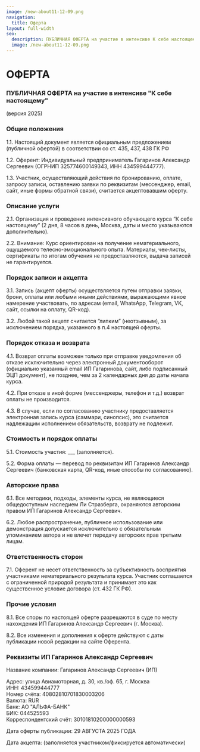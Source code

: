 ```yaml
---
image: /new-about11-12-09.png
navigation:
  title: Оферта
layout: full-width
seo:
  description: ПУБЛИЧНАЯ ОФЕРТА на участие в интенсиве К себе настоящему
  image: /new-about11-12-09.png
---
```


# ОФЕРТА

### ПУБЛИЧНАЯ ОФЕРТА на участие в интенсиве "К себе настоящему"
(версия 2025)

### Общие положения

1.1. Настоящий документ является официальным предложением (публичной офертой) в соответствии со ст. 435, 437, 438 ГК РФ

1.2. Оферент: Индивидуальный предприниматель Гагаринов Александр Сергеевич (ОГРНИП 325774600149343, ИНН 434599444777).

1.3. Участник, осуществляющий действия по бронированию, оплате, запросу записи, оставлению заявки по реквизитам (мессенджер, email, сайт, иные формы обратной связи), считается акцептовавшим оферту.

### Описание услуги

2.1. Организация и проведение интенсивного обучающего курса “К себе настоящему” (2 дня, 8 часов в день, Москва, даты и место указываются дополнительно).

2.2. Внимание: Курс ориентирован на получение нематериального, ощущаемого телесно-эмоционального опыта. Материалы, чек-листы, сертификаты по итогам обучения не предоставляются, выдача записей не гарантируется.

### Порядок записи и акцепта

3.1. Запись (акцепт оферты) осуществляется путем отправки заявки, брони, оплаты или любыми иными действиями, выражающими явное намерение участвовать, по адресам (email, WhatsApp, Telegram, VK, сайт, ссылки на оплату, QR-код).

3.2. Любой такой акцепт считается “липким” (неотзывным), за исключением порядка, указанного в п.4 настоящей оферты.

### Порядок отказа и возврата

4.1. Возврат оплаты возможен только при отправке уведомления об отказе исключительно через электронный документооборот (официально указанный email ИП Гагаринова, сайт, либо подписанный ЭЦП документ), не позднее, чем за 2 календарных дня до даты начала курса.

4.2. При отказе в иной форме (мессенджеры, телефон и т.д.) возврат оплаты не производится.

4.3. В случае, если по согласованию участнику предоставляется электронная запись курса (саммари, синопсис), это считается надлежащим исполнением обязательств, возврату не подлежит.

### Стоимость и порядок оплаты

5.1. Стоимость участия: ___ (заполняется).

5.2. Форма оплаты — перевод по реквизитам ИП Гагаринов Александр Сергеевич (банковская карта, QR-код, иные способы по согласованию).

### Авторские права

6.1. Все методики, подходы, элементы курса, не являющиеся общедоступным наследием Ли Стразберга, охраняются авторским правом ИП Гагаринов Александр Сергеевич.

6.2. Любое распространение, публичное использование или демонстрация допускается исключительно с обязательным упоминанием автора и не влечет передачу авторских прав третьим лицам.

### Ответственность сторон

7.1. Оферент не несет ответственность за субъективность восприятия участниками нематериального результата курса. Участник соглашается с ограниченной природой результата и принимает это как существенное условие договора (ст. 432 ГК РФ).

### Прочие условия

8.1. Все споры по настоящей оферте разрешаются в суде по месту нахождения ИП Гагаринов Александр Сергеевич (г. Москва).

8.2. Все изменения и дополнения к оферте действуют с даты публикации новой редакции на сайте Оферента.

### Реквизиты ИП Гагаринов Александр Сергеевич


Название компании: Гагаринов Александр Сергеевич (ИП)

Адрес: улица Авиамоторная, д. 30, кв./оф. 65, г. Москва   
ИНН: 434599444777   
Номер счёта: 40802810701830003206   
Валюта: RUR   
Банк: АО "АЛЬФА-БАНК"   
БИК: 044525593   
Корреспондентский счёт: 30101810200000000593   

Дата оферты публикации: 29 АВГУСТА 2025 ГОДА

Дата акцепта: (заполняется участником/фиксируется автоматически)


